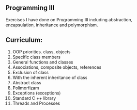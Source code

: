 
## Programming III
Exercises I have done on Programming III including abstraction, encapsulation, inheritance and polymorphism.

## Curriculum:
1. OOP priorities. class, objects
2. Specific class members
3. General functions and classes
4. Associations, composite objects, references
5. Exclusion of class
6. With the inherent inheritance of class
7. Abstract class
8. Polimorfizam
9. Exceptions (exceptions)
10. Standard C ++ library
11. Threads and Processes
